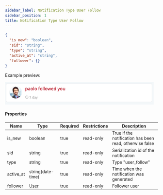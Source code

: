 ```yaml
---
sidebar_label: Notification Type User Follow
sidebar_position: 1
title: Notification Type User Follow
---
```


```json
{
  "is_new": "boolean",
  "sid": "string",
  "type": "string",
  "active_at": "string",
  "follower": {}
}
```

Example preview:

![Notification](/img/notification_types/user_follow.png)

#### Properties

|Name|Type|Required|Restrictions|Description|
|---|---|---|---|---|
|is_new|boolean|true|read-only|True if the notification has been read, otherwise false|
|sid|string|true|read-only|Serialization id of the notification|
|type|string|true|read-only|Type "user_follow"|
|active_at|string(date-time)|true|read-only|Time when the notification was generated|
|follower|[User](/docs/apireference/v2/schemas/user)|true|read-only|Follower user|


